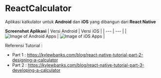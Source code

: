 # ReactCalculator
Aplikasi kalkulator untuk **Android** dan **iOS** yang dibangun dari **React Native**

**Screenshot Aplikasi**
| Versi Android | Versi iOS |
| --- | --- |
| ![Image of Android Apps](http://rumahkoding.net/imamsutono/React%20Native%20-%20Imam%20Sutono%20-%20Calculator%20-%20Android.png) | ![Image of iOS Apps](http://rumahkoding.net/imamsutono/React%20Native%20-%20Imam%20Sutono%20-%20Calculator%20-%20iOS.png) |

Referensi Tutorial :
* Part 1 : https://kylewbanks.com/blog/react-native-tutorial-part-2-designing-a-calculator
* Part 2 : https://kylewbanks.com/blog/react-native-tutorial-part-3-developing-a-calculator
